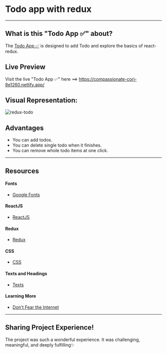 # Todo app with redux

---

## What is this "Todo App ✅" about?

The [Todo App ✅](https://compassionate-cori-8e1260.netlify.app/) is designed to add Todo and explore the basics of react-redux.

## Live Preview

Visit the live "Todo App ✅" here ==> https://compassionate-cori-8e1260.netlify.app/

## Visual Representation:

![redux-todo](https://user-images.githubusercontent.com/43074604/158029026-5d600fb5-5049-4663-9d75-d4faa4b3df84.png)

## Advantages

- You can add todos.
- You can delete single todo when it finishes.
- You can remove whole todo items at one click.

---

## Resources

#### Fonts

- [Google Fonts](https://fonts.google.com/)

#### ReactJS

- [ReactJS](https://reactjs.org/)

#### Redux

- [Redux](https://redux.js.org/)

#### CSS

- [CSS](https://www.w3schools.com/css/)

#### Texts and Headings

- [Texts](https://www.google.com/search?q=text+forsite&source=lmns&bih=657&biw=1366&hl=en&sa=X&ved=2ahUKEwi_irL9mazxAhXztksFHdywBGQQ_AUoAHoECAEQAA)

#### Learning More

- [Don't Fear the Internet](http://www.dontfeartheinternet.com/)

---

## Sharing Project Experience!

The project was such a wonderful experience. It was challenging, meaningful, and deeply fulfilling✨
